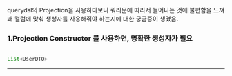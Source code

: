 
querydsl의 Projection을 사용하다보니 쿼리문에 따라서 늘어나는 것에 불편함을 느껴 왜 컬럼에 맞춰 생성자를 사용해줘야 하는지에 대한 궁금증이 생겼음.

### 1.Projection Constructor 를 사용하면, 명확한 생성자가 필요

```java

List<UserDTO> 
```


----
